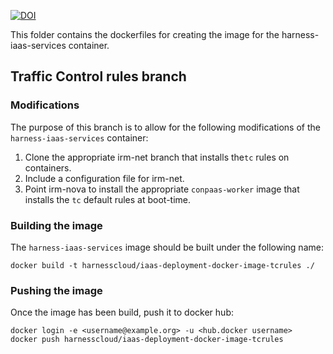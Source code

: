 [![DOI](https://zenodo.org/badge/7696/harnesscloud/iaas-deployment-docker-image.svg)](https://zenodo.org/badge/latestdoi/7696/harnesscloud/iaas-deployment-docker-image)

This folder contains the dockerfiles for creating the image for
the harness-iaas-services container.

## Traffic Control rules branch

### Modifications

The purpose of this branch is to allow for the following modifications of the ``harness-iaas-services`` container:

1. Clone the appropriate irm-net branch that installs the``tc`` rules on containers.
2. Include a configuration file for irm-net.
3. Point irm-nova to install the appropriate ``conpaas-worker`` image that installs the ``tc`` default rules at boot-time.

### Building the image

The ``harness-iaas-services`` image should be built under the following name:

	docker build -t harnesscloud/iaas-deployment-docker-image-tcrules ./

### Pushing the image

Once the image has been build, push it to docker hub:

	docker login -e <username@example.org> -u <hub.docker username>
	docker push harnesscloud/iaas-deployment-docker-image-tcrules
